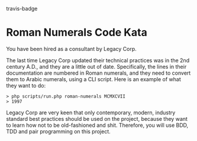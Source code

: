 travis-badge

Roman Numerals Code Kata
========================

You have been hired as a consultant by Legacy Corp.

The last time Legacy Corp updated their technical practices was in the 2nd century A.D., and they are a little out of date.
Specifically, the lines in their documentation are numbered in Roman numerals, and they need to convert them to Arabic numerals, using a CLI script.
Here is an example of what they want to do:

```
> php scripts/run.php roman-numerals MCMXCVII
> 1997
```

Legacy Corp are very keen that only contemporary, modern, industry standard best practices should be used on the project, because they want to learn how not to be old-fashioned and shit.
Therefore, you will use BDD, TDD and pair programming on this project.
